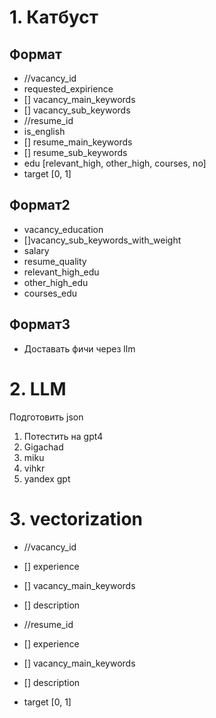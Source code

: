 # 1. Катбуст
## Формат
* //vacancy_id
* requested_expirience
* [] vacancy_main_keywords
* [] vacancy_sub_keywords
* //resume_id
* is_english
* [] resume_main_keywords
* [] resume_sub_keywords
* edu \[relevant_high, other_high, courses, no\]
* target \[0, 1\]

## Формат2
* vacancy_education
* []vacancy_sub_keywords_with_weight
* salary
* resume_quality
* relevant_high_edu
* other_high_edu
* courses_edu

## Формат3
* Доставать фичи через llm

# 2. LLM
Подготовить json

1) Потестить на gpt4
2) Gigachad
3) miku
4) vihkr
5) yandex gpt

# 3. vectorization

* //vacancy_id
* [] experience
* [] vacancy_main_keywords
* [] description

* //resume_id
* [] experience
* [] vacancy_main_keywords
* [] description


* target \[0, 1\]